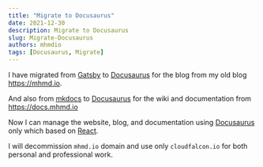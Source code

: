 ```yaml
---
title: "Migrate to Docusaurus"
date: 2021-12-30
description: Migrate to Docusaurus
slug: Migrate-Docusaurus
authors: mhmdio
tags: [Docusaurus, Migrate]
---
```


I have migrated from [Gatsby](https://www.gatsbyjs.com/) to [Docusaurus](https://docusaurus.io/) for the blog from my old blog <https://mhmd.io>.
<!--truncate-->

And also from [mkdocs](https://www.mkdocs.org/) to [Docusaurus](https://docusaurus.io/) for the wiki and documentation from <https://docs.mhmd.io>

Now I can manage the website, blog, and documentation using [Docusaurus](https://docusaurus.io/) only which based on [React](https://reactjs.org/).

I will decommission `mhmd.io` domain and use only `cloudfalcon.io` for both personal and professional work.
